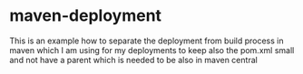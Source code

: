 # maven-deployment
This is an example how to separate the deployment from build process in maven which I am using for my deployments to keep also the pom.xml small and not have a parent which is needed to be also in maven central 
